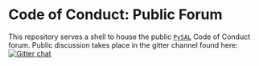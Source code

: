 Code of Conduct: Public Forum
=============================

This repository serves a shell to house the public [`PySAL`](http://pysal.org) Code of Conduct forum. Public discussion takes place in the gitter channel found here: [![Gitter chat](https://img.shields.io/gitter/room/pysal/code_of_conduct.svg?style=plastic)](https://gitter.im/pysal/code_of_conduct)
